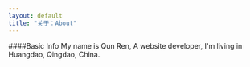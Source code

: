 ```yaml
---
layout: default
title: "关于：About"
---
```

####Basic Info
My name is Qun Ren, A website developer, I'm living in Huangdao, Qingdao, China.